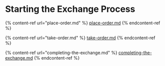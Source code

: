 # Starting the Exchange Process

{% content-ref url="place-order.md" %}
[place-order.md](place-order.md)
{% endcontent-ref %}

{% content-ref url="take-order.md" %}
[take-order.md](take-order.md)
{% endcontent-ref %}

{% content-ref url="completing-the-exchange.md" %}
[completing-the-exchange.md](completing-the-exchange.md)
{% endcontent-ref %}
